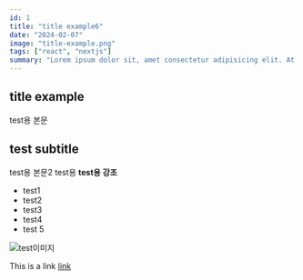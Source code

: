 ```yaml
---
id: 1
title: "title example6"
date: "2024-02-07"
image: "title-example.png"
tags: ["react", "nextjs"]
summary: "Lorem ipsum dolor sit, amet consectetur adipisicing elit. At eaque similique quae voluptates impedit. Fuga numquam unde cumque quod ullam amet asperiores, quidem temporibus eos adipisci beatae perferendis, eveniet molestias?"
---
```


## title example

test용 본문

## test subtitle

test용 본문2
test용 **test용 강조**

- test1
- test2
- test3
- test4
- test 5

![test이미지](/images/posts/test1/test1.png)

This is a link [link](https://google.com)

